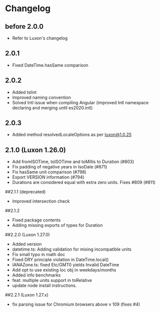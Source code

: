 # Changelog

## before 2.0.0
* Refer to Luxon's changelog 
 
## 2.0.1
* Fixed DateTime.hasSame comparison 

## 2.0.2
* Added tslint
* Improved naming convention
* Solved Intl issue when compiling Angular (improved Intl namespace declaring and merging until es2020.intl)

## 2.0.3
* Added method resolvedLocaleOptions as per luxon@1.0.25

## 2.1.0  (Luxon 1.26.0)
* Add fromISOTime, toISOTime and toMillis to Duration (#803)
* Fix padding of negative years in IsoDate (#871)
* Fix hasSame unit comparison (#798)
* Export VERSION information (#794)
* Durations are considered equal with extra zero units. Fixes #809 (#811)

##2.1.1 (deprecated)
* Improved intersection check

##2.1.2
* Fixed package contents
* Adding missing exports of types for Duration

##2.2.0 (Luxon 1.27.0)
* Added version
* datetime.ts: Adding validation for mixing incompatible units
* Fix small typo in math doc
* Fixed DRY principle violation in DateTime.local()
* IANAZone.ts:  fixed Etc/GMT0 yields Invalid DateTime
* Add opt to use existing loc obj in weekdays/months
* Added info benchmarks
* feat: multiple units support in toRelative
* update node install instructions.

##2.2.1 (Luxon 1.27.x)
* fix parsing issue for Chromium browsers above v 109 (fixes #4)